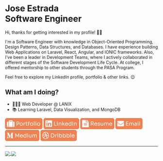 # Jose Estrada<br>Software Engineer

Hi, thanks for getting interested in my profile! 👋🏽

I'm a Software Engineer with knowledge in Object-Oriented Programming, Design Patterns, Data Structures, and Databases. I have experience building Web Applications on Laravel, React, Angular, and IONIC frameworks. Also, I’ve been a leader in Development Teams, where I actively collaborated in different stages of the Software Development Life Cycle. At college, I offered mentorship to other students through the PASA Program.

Feel free to explore my LinkedIn profile, portfolio & other links. 😉

## What am I doing?

- 👨🏽‍💻 Web Developer @ LANIX
- 📚 Learning Laravel, Data Visualization, and MongoDB

[![alt text][1.1]][1]
[![alt text][2.1]][2]
[![alt text][3.1]][3]
[![alt text][4.1]][4]
[![alt text][5.1]][5]
[![alt text][6.1]][6]

<hr>

<a href="https://github.com/nadiemedicejose">
  <img align="center" src="https://github-readme-stats.vercel.app/api/top-langs/?username=nadiemedicejose&title_color=FFF&bg_color=000&theme=dark" />
</a>
<a href="https://github.com/nadiemedicejose">
  <img align="center" src="https://github-readme-stats.vercel.app/api?username=nadiemedicejose&title_color=FFF&bg_color=000&show_icons=true&count_private=true&theme=dark" />
</a>

[1.1]: /tags/Portfolio.png "Portfolio"
[2.1]: /tags/LinkedIn.png "LinkedIn"
[3.1]: /tags/Resume.png "Resume"
[4.1]: /tags/Email.png "Email"
[5.1]: /tags/Medium.png "Medium"
[6.1]: /tags/Dribbble.png "Dribble"

[1]: https://nadiemedicejose.web.app
[2]: https://www.linkedin.com/in/nadiemedicejose/
[3]: https://nadiemedicejose.web.app/resume
[4]: mailto:nadiemedicejose@icloud.com
[5]: https://nadiemedicejose.medium.com
[6]: https://dribbble.com/nadiemedicejose

